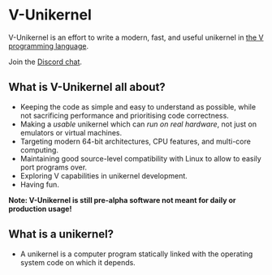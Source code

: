 # V-Unikernel

V-Unikernel is an effort to write a modern, fast, and useful unikernel in [the V programming language](https://vlang.io).

Join the [Discord chat](https://discord.gg/S5Nm6ZDU38).

## What is V-Unikernel all about?

- Keeping the code as simple and easy to understand as possible, while not sacrificing performance and prioritising code correctness.
- Making a *usable* unikernel which can *run on real hardware*, not just on emulators or virtual machines.
- Targeting modern 64-bit architectures, CPU features, and multi-core computing.
- Maintaining good source-level compatibility with Linux to allow to easily port programs over.
- Exploring V capabilities in unikernel development.
- Having fun.

**Note: V-Unikernel is still pre-alpha software not meant for daily or production usage!**

## What is a unikernel?

- A unikernel is a computer program statically linked with the operating system code on which it depends.